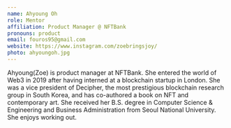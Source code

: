 ```yaml
---
name: Ahyoung Oh
role: Mentor
affiliation: Product Manager @ NFTBank
pronouns: product
email: fouros95@gmail.com
website: https://www.instagram.com/zoebringsjoy/
photo: ahyoungoh.jpg
---
```


Ahyoung(Zoe) is product manager at NFTBank. She entered the world of Web3 in 2019 after having interned at a blockchain startup in London. She was a vice president of Decipher, the most prestigious blockchain research group in South Korea, and has co-authored a book on NFT and contemporary art. She received her B.S. degree in Computer Science & Engineering and Business Administration from Seoul National University. She enjoys working out.
